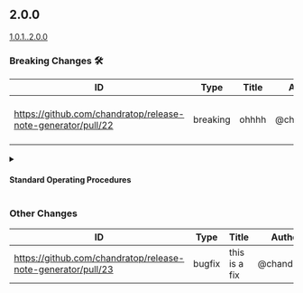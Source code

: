 <!-- Release notes generated using automated workflow -->

## 2.0.0
[1.0.1..2.0.0](https://github.com/chandratop/release-note-generation-demo/compare/1.0.1..2.0.0)
<!--- feat body end -->
<!--- break header start -->
### Breaking Changes 🛠
<!--- break header end -->
<!--- break body start -->
| ID | Type | Title | Author | JIRA |
| -------------- | -------------- | -------------- | -------------- | -------------- |
| https://github.com/chandratop/release-note-generator/pull/22 | breaking | ohhhh | @chandratop | [PLAT-2020](https://amagiengg.atlassian.net/browse/PLAT-2608), [PLAT-2020](https://amagiengg.atlassian.net/browse/PLAT-2608) |
<!--- break body end -->
<!--- sop header start -->
<details>
  <summary><h4>Standard Operating Procedures</h4></summary>

  <!--- sop header end -->
  <!--- sop body start -->
  https://github.com/chandratop/release-note-generator/pull/22
- very imp
- pls follow


<!--- sop body end -->

</details>
<!--- other header start -->

### Other Changes
<!--- other header end -->
<!--- other body start -->
| ID | Type | Title | Author | JIRA |
| -------------- | -------------- | -------------- | -------------- | -------------- |
| https://github.com/chandratop/release-note-generator/pull/23 | bugfix | this is a fix | @chandratop | [PLAT-1022](https://amagiengg.atlassian.net/browse/PLAT-2608) |
<!--- other body end -->
